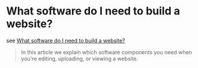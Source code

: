 # What software do I need to build a website?

see [What software do I need to build a website?](https://developer.mozilla.org/en-US/docs/Learn/Common_questions/What_software_do_I_need)

> In this article we explain which software components you need when you're editing, uploading, or viewing a website.

## 
